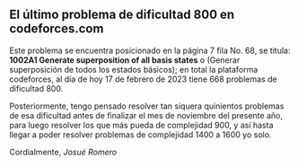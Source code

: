 ## El último problema de dificultad 800 en codeforces.com

Este problema se encuentra posicionado en la página 7 fila No. 68, se titula: **1002A1 Generate superposition of all basis states** o (Generar superposición de todos los estados básicos); en total la plataforma codeforces, al día de hoy 17 de febrero de 2023 tiene 668 problemas de dificultad 800.

Posteriormente, tengo pensado resolver tan siquera quinientos problemas de esa dificultad antes de finalizar el mes de noviembre del presente año, para luego resolver los que más pueda de complejidad 900, y así hasta llegar a poder resolver problemas de complejidad 1400 a 1600 yo solo.

Cordialmente,
_Josué Romero_